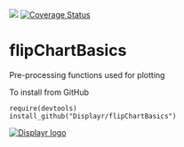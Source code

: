 [![](https://travis-ci.org/Displayr/flipChartBasics.svg?branch=master)](https://travis-ci.org/Displayr/flipChartBasics/)
[![Coverage Status](https://coveralls.io/repos/github/Displayr/flipChartBasics/badge.svg?branch=master)](https://coveralls.io/github/Displayr/flipChartBasics?branch=master)
# flipChartBasics

Pre-processing functions used for plotting

To install from GitHub
```
require(devtools)
install_github("Displayr/flipChartBasics")
```

[![Displayr logo](https://mwmclean.github.io/img/logo-header.png)](https://www.displayr.com)
